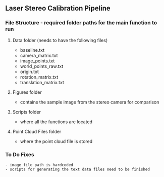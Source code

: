 ## Laser Stereo Calibration Pipeline

### File Structure - required folder paths for the main function to run

1. Data folder (needs to have the following files)
	- baseline.txt
	- camera_matrix.txt
	- image_points.txt
	- world_points_raw.txt
	- origin.txt
	- rotation_matrix.txt
	- translation_matrix.txt

2. Figures folder
	- contains the sample image from the stereo camera for comparison

3. Scripts folder
	- where all the functions are located

4. Point Cloud Files folder
	- where the point cloud file is stored

### To Do Fixes
	- image file path is hardcoded
	- scripts for generating the text data files need to be finished